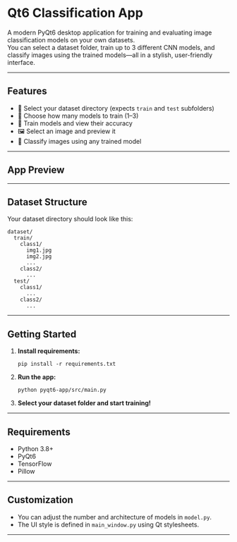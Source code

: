 # Qt6 Classification App

A modern PyQt6 desktop application for training and evaluating image classification models on your own datasets.  
You can select a dataset folder, train up to 3 different CNN models, and classify images using the trained models—all in a stylish, user-friendly interface.

---

## Features

- 📁 Select your dataset directory (expects `train` and `test` subfolders)
- 🔢 Choose how many models to train (1–3)
- 🚀 Train models and view their accuracy
- 🖼️ Select an image and preview it
- 🤖 Classify images using any trained model

---

## App Preview



---

## Dataset Structure

Your dataset directory should look like this:
```
dataset/
  train/
    class1/
      img1.jpg
      img2.jpg
      ...
    class2/
      ...
  test/
    class1/
      ...
    class2/
      ...
```

---

## Getting Started

1. **Install requirements:**
    ```
    pip install -r requirements.txt
    ```

2. **Run the app:**
    ```
    python pyqt6-app/src/main.py
    ```

3. **Select your dataset folder and start training!**

---

## Requirements

- Python 3.8+
- PyQt6
- TensorFlow
- Pillow

---

## Customization

- You can adjust the number and architecture of models in `model.py`.
- The UI style is defined in `main_window.py` using Qt stylesheets.

---